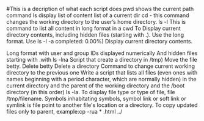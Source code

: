 #This is a decription of what each script does
pwd shows the current path
command ls display list of content list of a current dir
cd - this command changes the working directory to the user’s home directory.
ls -l This is command to list all content in long format in a cwd
To Display current directory contents, including hidden files (starting with .). Use the long format. Use ls -l -a
completed: 0.00%)
Display current directory contents.

Long format
with user and group IDs displayed numerically
And hidden files starting with .with ls -lna
Script that create a directory in /tmp)
Move the file betty.
Delete betty
Delete a directory
Command to change current working directory to the previous one
Write a script that lists all files (even ones with names beginning with a period character, which are normally hidden) in the current directory and the parent of the working directory and the /boot directory (in this order) ls -la.
To display file type or type of file, file /tmp/filename.
Symbols inhabitating symbols, symbol link or soft link or symlink is file point to another file's location or a directory.
To copy updated files only to parent, example:cp -rua * .html ../
